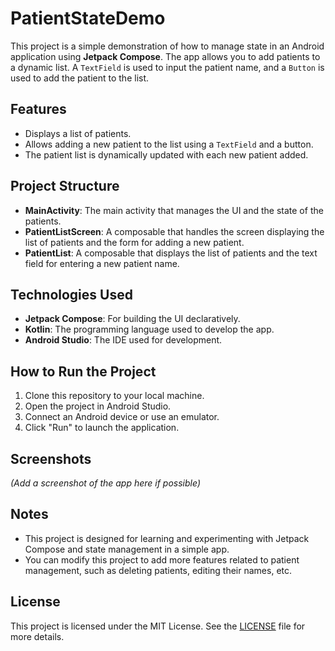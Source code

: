 # PatientStateDemo

This project is a simple demonstration of how to manage state in an Android application using **Jetpack Compose**. The app allows you to add patients to a dynamic list. A `TextField` is used to input the patient name, and a `Button` is used to add the patient to the list.

## Features

- Displays a list of patients.
- Allows adding a new patient to the list using a `TextField` and a button.
- The patient list is dynamically updated with each new patient added.

## Project Structure

- **MainActivity**: The main activity that manages the UI and the state of the patients.
- **PatientListScreen**: A composable that handles the screen displaying the list of patients and the form for adding a new patient.
- **PatientList**: A composable that displays the list of patients and the text field for entering a new patient name.

## Technologies Used

- **Jetpack Compose**: For building the UI declaratively.
- **Kotlin**: The programming language used to develop the app.
- **Android Studio**: The IDE used for development.

## How to Run the Project

1. Clone this repository to your local machine.
2. Open the project in Android Studio.
3. Connect an Android device or use an emulator.
4. Click "Run" to launch the application.

## Screenshots

*(Add a screenshot of the app here if possible)*

## Notes

- This project is designed for learning and experimenting with Jetpack Compose and state management in a simple app.
- You can modify this project to add more features related to patient management, such as deleting patients, editing their names, etc.

## License

This project is licensed under the MIT License. See the [LICENSE](LICENSE) file for more details.
